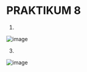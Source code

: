 # PRAKTIKUM 8

1)
![image](https://github.com/alexandravoit/ANDMETURVE-2024/assets/145194484/bd2b36d4-a675-490e-99c6-9be31e852dad)

3)
![image](https://github.com/alexandravoit/ANDMETURVE-2024/assets/145194484/bb53189a-39ce-4aea-9219-d21e27d1db96)
